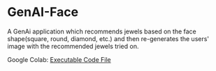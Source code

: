 # GenAI-Face
A GenAi application which recommends jewels based on the face shape(square, round, diamond, etc.) and then re-generates the users' image with the recommended jewels tried on.

Google Colab: [Executable Code File](https://colab.research.google.com/drive/1Fsgsp2pS6qFrSdV9vzN5Ua-sD7XYFtXR?usp=sharing#scrollTo=uH-STSlh4hXn)
